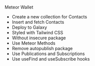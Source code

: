 Meteor Wallet
- Create a new collection for Contacts
- Insert and fetch Contacts
- Deploy to Galaxy
- Styled with Tailwind CSS
- Without insecure package
- Use Meteor Methods
- Remove autopublish package
- Use Publications and Subscriptions
- Use useFind and useSubscribe hooks
